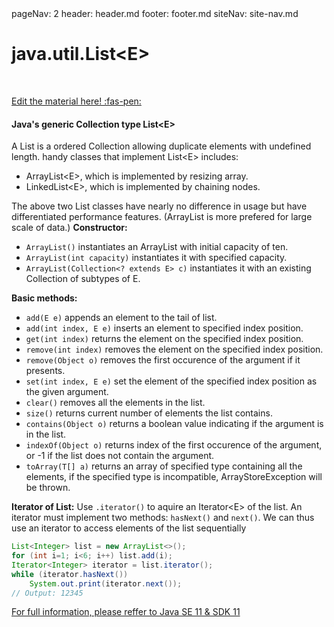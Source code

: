 <frontmatter>
  pageNav: 2
  header: header.md
  footer: footer.md
  siteNav: site-nav.md
</frontmatter>

<br> 

# java.util.List<E\>
<br> 

<!-- DO NOT DELETE THIS LINK AND PLEASE WRITE BELOW THIS LINK-->
[Edit the material here! :fas-pen:](https://github.com/nus-cs2030/1920-s2/edit/master/contents/textbook/lecture05/unboundWildcards/unboundWildcards.md)
<!-- DO NOT DELETE THIS LINK AND PLEASE WRITE BELOW THIS LINK-->


#### Java's generic Collection type List<E\>

A List is a ordered Collection allowing duplicate elements with undefined length. 
handy classes that implement List<E\> includes: 
- ArrayList<E\>, which is implemented by resizing array. 
- LinkedList<E\>, which is implemented by chaining nodes.

The above two List classes have nearly no difference in usage but have differentiated performance features. (ArrayList is more prefered for large scale of data.)
**Constructor:**
- `ArrayList()` instantiates an ArrayList with initial capacity of ten.
- `ArrayList(int capacity)` instantiates it with specified capacity.
- `ArrayList(Collection<? extends E> c)` instantiates it with an existing Collection of subtypes of E.

**Basic methods:**
- `add(E e)` appends an element to the tail of list.
- `add(int index, E e)` inserts an element to specified index position.
- `get(int index)` returns the element on the specified index position.
- `remove(int index)` removes the element on the specified index position.
- `remove(Object o)` removes the first occurence of the argument if it presents.
- `set(int index, E e)` set the element of the specified index position as the given argument.
- `clear()` removes all the elements in the list.
- `size()` returns current number of elements the list contains.
- `contains(Object o)` returns a boolean value indicating if the argument is in the list.
- `indexOf(Object o)` returns index of the first occurence of the argument, or -1 if the list does not contain the argument.
- `toArray(T[] a)` returns an array of specified type containing all the elements, if the specified type is incompatible, ArrayStoreException will be thrown.

**Iterator of List:**
Use `.iterator()` to aquire an Iterator<E\> of the list.
An iterator must implement two methods: `hasNext()` and `next()`. 
We can thus use an iterator to access elements of the list sequentially
```java
List<Integer> list = new ArrayList<>();
for (int i=1; i<6; i++) list.add(i);
Iterator<Integer> iterator = list.iterator();
while (iterator.hasNext())
    System.out.print(iterator.next());
// Output: 12345
```






[For full information, please reffer to Java SE 11 & SDK 11](https://docs.oracle.com/en/java/javase/11/docs/api/java.base/java/util/List.html)

  

